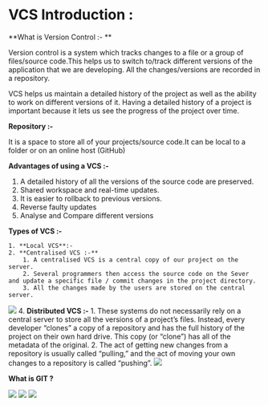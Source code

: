 # VCS Introduction :


**What is Version Control :- **

Version control is a system which tracks changes to a file or a group of files/source code.This helps us to switch to/track different versions of the application that we are developing. All the changes/versions are recorded in a repository.

VCS helps us maintain a detailed history of the project as well as the ability to work on different versions of it. Having a detailed history of a project is important because it lets us see the progress of the project over time.


**Repository :-**

It is a space to store all of your projects/source code.It can be local to a folder or on an online host (GitHub)


**Advantages of using a VCS :-**


1. A detailed history of all the versions of the source code are preserved. 
2. Shared workspace and real-time updates.
3. It is easier to rollback to previous versions.
4. Reverse faulty updates
5. Analyse and Compare different versions


**Types of VCS :-**


    1. **Local VCS**:- 
    2. **Centralised VCS :-**
        1. A centralised VCS is a central copy of our project on the server.
        2. Several programmers then access the source code on the Sever and update a specific file / commit changes in the project directory.
        3. All the changes made by the users are stored on the central server. 
![](https://whimuc.com/JpH4shEeeqWHCvZ2DAytp5/7khUVVMUAw53vv.png)
    4. **Distributed VCS :-**
        1. These systems do not necessarily rely on a central server to store all the versions of a project’s files. Instead, every developer “clones” a copy of a repository and has the full history of the project on their own hard drive. This copy (or “clone”) has all of the metadata of the original.
        2. The act of getting new changes from a repository is usually called “pulling,” and the act of moving your own changes to a repository is called “pushing”. 
![](https://whimuc.com/JpH4shEeeqWHCvZ2DAytp5/8nKxcTaW97sLmU.png)

**What is GIT ?**

![](https://whimuc.com/JpH4shEeeqWHCvZ2DAytp5/5XZedLLRETMLMk.png)
![](https://whimuc.com/JpH4shEeeqWHCvZ2DAytp5/DrchV5i3P5Cbxs.png)
![](https://whimuc.com/JpH4shEeeqWHCvZ2DAytp5/A8dazqFtnXiSZw.png)





